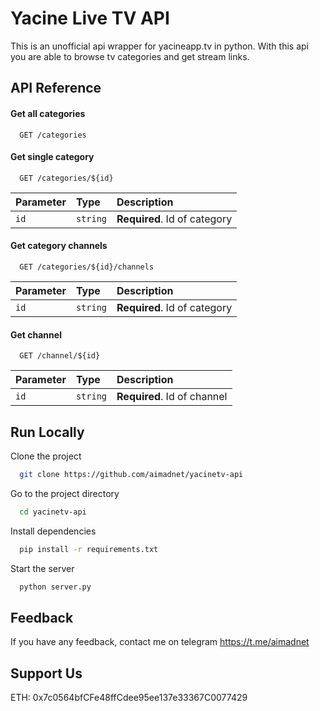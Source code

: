 
# Yacine Live TV API

This is an unofficial api wrapper for yacineapp.tv in python. With this api you are able to browse tv categories and get stream links.



## API Reference

#### Get all categories

```http
  GET /categories
```

#### Get single category

```http
  GET /categories/${id}
```

| Parameter | Type     | Description                       |
| :-------- | :------- | :-------------------------------- |
| `id`      | `string` | **Required**. Id of category |


#### Get category channels

```http
  GET /categories/${id}/channels
```

| Parameter | Type     | Description                       |
| :-------- | :------- | :-------------------------------- |
| `id`      | `string` | **Required**. Id of category  |

#### Get channel

```http
  GET /channel/${id}
```

| Parameter | Type     | Description                       |
| :-------- | :------- | :-------------------------------- |
| `id`      | `string` | **Required**. Id of channel  |

## Run Locally

Clone the project

```bash
  git clone https://github.com/aimadnet/yacinetv-api
```

Go to the project directory

```bash
  cd yacinetv-api
```

Install dependencies

```bash
  pip install -r requirements.txt
```

Start the server

```bash
  python server.py
```


## Feedback

If you have any feedback, contact me on telegram https://t.me/aimadnet


## Support Us

ETH: 0x7c0564bfCFe48ffCdee95ee137e33367C0077429